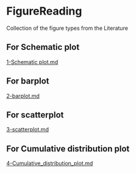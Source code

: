 # FigureReading
Collection of the figure types from the Literature

## For Schematic plot

[1-Schematic plot.md](https://github.com/Francais0620/FigureReading/blob/main/1-Schematic%20plot.md)

## For barplot

[2-barplot.md](https://github.com/Francais0620/FigureReading/blob/main/2-barplot.md)

## For scatterplot
[3-scatterplot.md](https://github.com/Francais0620/FigureReading/blob/main/3-scatterplot.md)

## For Cumulative distribution plot

[4-Cumulative_distribution_plot.md](https://github.com/Francais0620/FigureReading/blob/main/4-Cumulative_distribution_plot.md)



